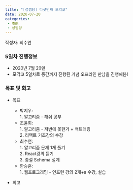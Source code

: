 ```yaml
---
title: "[성찜당] 다섯번째 모각코"
date: 2020-07-20
categories: 
 - MGK
 - 성찜당
--- 
```


작성자: 최수연

### 5일차 진행정보  

+ 2020년 7월 20일  
+ 모각코 5일차로 중간까지 진행된 기념 오프라인 만남을 진행해봄!  


### 목표 및 회고  
+ 목표  
  - 박지우:   
        1. 알고리즘 - 해쉬 공부  
  - 조윤희:   
        1. 알고리즘 - 저번에 못한거 + 백트래킹     
        2. 리액트 기초강의 수강      
  - 최수연:   
        1. 알고리즘 문제 1개 풀기  
        2. React강의 듣기    
        3. 종설 Schema 설계   
  - 한승훈:   
        1. 웹프로그래밍 - 인프런 강의 2개+a 수강, 실습     
    
+ 회고  
